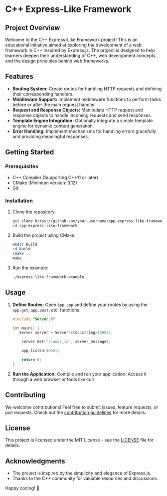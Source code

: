 # C++ Express-Like Framework

## Project Overview

Welcome to the C++ Express-Like Framework project! This is an educational initiative aimed at exploring the development of a web framework in C++ inspired by Express.js. The project is designed to help learners deepen their understanding of C++, web development concepts, and the design principles behind web frameworks.

## Features

- **Routing System:** Create routes for handling HTTP requests and defining their corresponding handlers.
- **Middleware Support:** Implement middleware functions to perform tasks before or after the main request handler.
- **Request and Response Objects:** Manipulate HTTP request and response objects to handle incoming requests and send responses.
- **Template Engine Integration:** Optionally integrate a simple template engine for dynamic content generation.
- **Error Handling:** Implement mechanisms for handling errors gracefully and providing meaningful responses.

## Getting Started

### Prerequisites

- C++ Compiler (Supporting C++11 or later)
- CMake (Minimum version: 3.12)
- Git

### Installation

1. Clone the repository:

    ```bash
    git clone https://github.com/your-username/cpp-express-like-framework.git
    cd cpp-express-like-framework
    ```

2. Build the project using CMake:

    ```bash
    mkdir build
    cd build
    cmake ..
    make
    ```

3. Run the example:

    ```bash
    ./express-like-framework-example
    ```

## Usage

1. **Define Routes:**
   Open `App.cpp` and define your routes by using the `app.get`, `app.post`, etc. functions.

    ```cpp
    #include "Server.h"

    int main() {
       Server server = Server<std::string>(3000);

        server.Get("/:user_id", server_message);

        app.listen(3000);

        return 0;
    }
    ```



2. **Run the Application:**
   Compile and run your application. Access it through a web browser or tools like curl.

## Contributing

We welcome contributions! Feel free to submit issues, feature requests, or pull requests. Check out the [contribution guidelines](CONTRIBUTING.md) for more details.

## License

This project is licensed under the MIT License - see the [LICENSE](LICENSE) file for details.

## Acknowledgments

- The project is inspired by the simplicity and elegance of Express.js.
- Thanks to the C++ community for valuable resources and discussions.

Happy coding! 🚀
